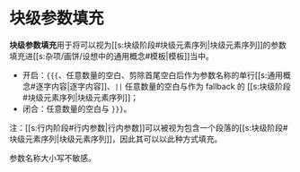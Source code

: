 # 块级参数填充

**块级参数填充**用于将可以视为[[s:块级阶段#块级元素序列|块级元素序列]]的参数填充进[[s:杂项/画饼/设想中的通用概念#模板|模板]]当中。

- 开启：`{{{`、任意数量的空白、剪除首尾空白后作为参数名称的单行<wbr />
  [[s:通用概念#逐字内容|逐字内容]]、`||` 任意数量的空白与作为 fallback 的<wbr />
  [[s:块级阶段#块级元素序列|块级元素序列]]；
- 闭合：任意数量的空白与 `}}}`。

注：[[s:行内阶段#行内参数|行内参数]]可以被视为包含一个段落的[[s:块级阶段#块级元素序列|块级元素序列]]，因此其可以以此<wbr />
种方式填充。

参数名称大小写不敏感。
